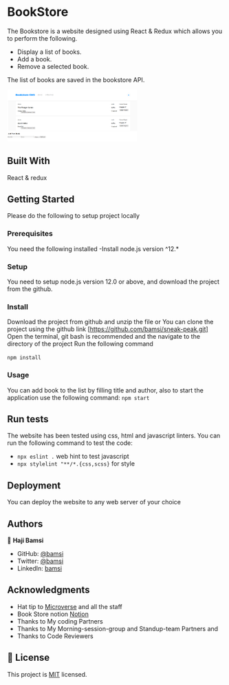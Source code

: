 # BookStore

The Bookstore is a website designed using React & Redux which allows you to perform the following.

- Display a list of books.
- Add a book.
- Remove a selected book.

The list of books are saved in the bookstore API.

<img alt="img" src="screen-short.png" width="60%" height="auto" />

## Built With

React & redux


## Getting Started

Please do the following to setup project locally

### Prerequisites

You need the following installed
-Install node.js version ^12.\*

### Setup

You need to setup node.js version 12.0 or above, and download the project from the github.

### Install

Download the project from github and unzip the file or You can clone the project using the github link [https://github.com/bamsi/sneak-peak.git]
Open the terminal, git bash is recommended and the navigate to the directory of the project
Run the following command

`npm install`

### Usage

You can add book to the list by filling title and author, also to start the application use the following command:
`npm start`

## Run tests

The website has been tested using css, html and javascript linters. You can run the following command to test the code:

- `npx eslint .` web hint to test javascript
- `npx stylelint "**/*.{css,scss}` for style

## Deployment

You can deploy the website to any web server of your choice

## Authors

👤 **Haji Bamsi**

- GitHub:
  [@bamsi](https://github.com/bamsi)
- Twitter: [@bamsi](https://twitter.com/haji-bamsi-17327728/)
- LinkedIn: [bamsi](https://linkedin.com/in/bamsi)

## Acknowledgments

- Hat tip to [Microverse](www.microverse.org) and all the staff
- Book Store notion [Notion](https://www.notion.so/product?fredir=1)
- Thanks to My coding Partners
- Thanks to My Morning-session-group and Standup-team Partners and
- Thanks to Code Reviewers

## 📝 License

This project is [MIT](./MIT.md) licensed.
